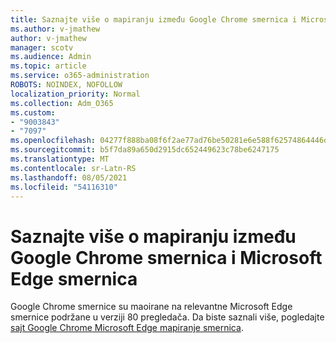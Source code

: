 ```yaml
---
title: Saznajte više o mapiranju između Google Chrome smernica i Microsoft Edge smernica
ms.author: v-jmathew
author: v-jmathew
manager: scotv
ms.audience: Admin
ms.topic: article
ms.service: o365-administration
ROBOTS: NOINDEX, NOFOLLOW
localization_priority: Normal
ms.collection: Adm_O365
ms.custom:
- "9003843"
- "7097"
ms.openlocfilehash: 04277f888ba08f6f2ae77ad76be50281e6e588f62574864446d0d62de6e0401b
ms.sourcegitcommit: b5f7da89a650d2915dc652449623c78be6247175
ms.translationtype: MT
ms.contentlocale: sr-Latn-RS
ms.lasthandoff: 08/05/2021
ms.locfileid: "54116310"
---
```

# <a name="learn-about-mapping-between-google-chrome-policies-and-microsoft-edge-policies"></a>Saznajte više o mapiranju između Google Chrome smernica i Microsoft Edge smernica

Google Chrome smernice su maoirane na relevantne Microsoft Edge smernice podržane u verziji 80 pregledača. Da biste saznali više, pogledajte [sajt Google Chrome Microsoft Edge mapiranje smernica](https://go.microsoft.com/fwlink/?linkid=2141933).

